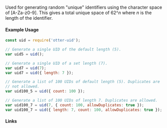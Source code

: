 Used for generating random "unique" identifiers using the character space of
[A-Za-z0-9]. This gives a total unique space of 62^*n* where *n* is the length
of the identifier.

#### Example Usage
```javascript
const uid = require('otter-uid');

// Generate a single UID of the default length (5).
var uid5 = uid();

// Generate a single UID of a set length (7).
var uid7 = uid(7);
var uid7 = uid({ length: 7 });

// Generate a list of 100 UIDs of default length (5). Duplicates are
// not allowed.
var uid100_5 = uid({ count: 100 });

// Generate a list of 100 UIDs of length 7. Duplicates are allowed.
var uid100_7 = uid(7, { count: 100, allowDuplicates: true });
var uid100_7 = uid({ length: 7, count: 100, allowDuplicates: true });
```

#### Links

